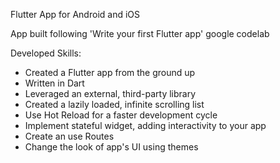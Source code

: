 Flutter App for Android and iOS

App built following 'Write your first Flutter app' google codelab

Developed Skills:

  - Created a Flutter app from the ground up
  - Written in Dart
  - Leveraged an external, third-party library
  - Created a lazily loaded, infinite scrolling list
  - Use Hot Reload for a faster development cycle
  - Implement stateful widget, adding interactivity to your app
  - Create an use Routes
  - Change the look of app's UI using themes

    

